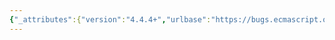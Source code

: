 ```yaml
---
{"_attributes":{"version":"4.4.4+","urlbase":"https://bugs.ecmascript.org/","maintainer":"dherman@mozilla.com"},"bug":{"bug_id":3343,"creation_ts":"2014-11-13 08:43:00 -0800","short_desc":"8.5  Initialization: Typo \"module\" -> \"item\" in step 8b","delta_ts":"2014-12-07 14:35:03 -0800","product":"Draft for 6th Edition","component":"editorial issue","version":"Rev 28: October 14, 2014 Draft","rep_platform":"All","op_sys":"All","bug_status":"RESOLVED","resolution":"FIXED","priority":"Normal","bug_severity":"normal","everconfirmed":true,"reporter":{"uid":"andrebargull","name":"André Bargull"},"assigned_to":{"uid":"allen","name":"Allen Wirfs-Brock"},"long_desc":[{"commentid":10592,"comment_count":0,"who":{"uid":"andrebargull","name":"André Bargull"},"bug_when":"2014-11-13 08:43:45 -0800","thetext":"8.5  Initialization, step 8b\n\n> Else the module\n\n\"module\" -> \"item\""},{"commentid":10765,"comment_count":1,"who":{"uid":"allen","name":"Allen Wirfs-Brock"},"bug_when":"2014-12-05 10:17:01 -0800","thetext":"fixed in rev29 editor's draft"},{"commentid":10871,"comment_count":2,"who":{"uid":"allen","name":"Allen Wirfs-Brock"},"bug_when":"2014-12-07 14:35:03 -0800","thetext":"fixed in rev29"}]}}
---
```

